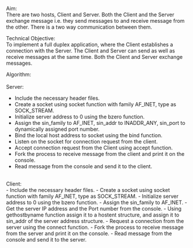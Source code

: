 Aim:<br/>
There are two hosts, Client and Server. Both the Client and the Server exchange message i.e. they send messages to and receive message from the other. There is a two way communication between them.

Technical Objective:<br/>
To implement a full duplex application, where the Client establishes a connection with the Server. The Client and Server can send as well as receive messages at the same time. Both the Client and Server exchange messages.

Algorithm:<br/>
<br/>
Server:<br/>
- Include the necessary header files.
- Create a socket using socket function with family AF_INET, type as SOCK_STREAM.
- Initialize server address to 0 using the bzero function.
- Assign the sin_family to AF_INET, sin_addr to INADDR_ANY, sin_port to dynamically assigned port number.
- Bind the local host address to socket using the bind function.
- Listen on the socket for connection request from the client.
- Accept connection request from the Client using accept function.
- Fork the process to receive message from the client and print it on the console.
- Read message from the console and send it to the client.
<br/>
Client:<br/>
- Include the necessary header files.
- Create a socket using socket function with family AF_INET, type as SOCK_STREAM.
- Initialize server address to 0 using the bzero function.
- Assign the sin_family to AF_INET.
- Get the server IP address and the Port number from the console.
- Using gethostbyname function assign it to a hostent structure, and assign it to sin_addr of the server address structure.
- Request a connection from the server using the connect function.
- Fork the process to receive message from the server and print it on the console.
- Read message from the console and send it to the server.